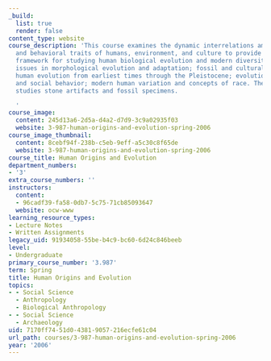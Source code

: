 ```yaml
---
_build:
  list: true
  render: false
content_type: website
course_description: 'This course examines the dynamic interrelations among physical
  and behavioral traits of humans, environment, and culture to provide an integrated
  framework for studying human biological evolution and modern diversity. Topics include
  issues in morphological evolution and adaptation; fossil and cultural evidence for
  human evolution from earliest times through the Pleistocene; evolution of tool use
  and social behavior; modern human variation and concepts of race. The class also
  studies stone artifacts and fossil specimens.

  '
course_image:
  content: 245d13a6-2d5a-d4a2-d7d9-3c9a02935f03
  website: 3-987-human-origins-and-evolution-spring-2006
course_image_thumbnail:
  content: 8cebf94f-238b-c5eb-9eff-a5c30c8f65de
  website: 3-987-human-origins-and-evolution-spring-2006
course_title: Human Origins and Evolution
department_numbers:
- '3'
extra_course_numbers: ''
instructors:
  content:
  - 96cadf39-fa58-0db7-5c75-71cb85093647
  website: ocw-www
learning_resource_types:
- Lecture Notes
- Written Assignments
legacy_uid: 91934058-55be-b4c9-bc60-6d24c846beeb
level:
- Undergraduate
primary_course_number: '3.987'
term: Spring
title: Human Origins and Evolution
topics:
- - Social Science
  - Anthropology
  - Biological Anthropology
- - Social Science
  - Archaeology
uid: 7170ff74-51d0-4381-9057-216ecfe61c04
url_path: courses/3-987-human-origins-and-evolution-spring-2006
year: '2006'
---
```

